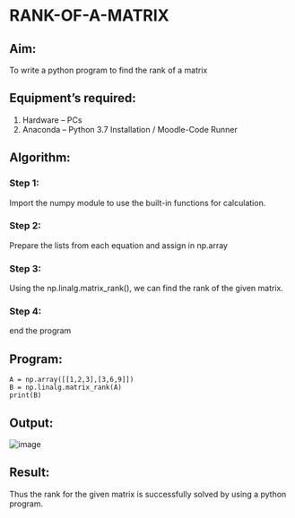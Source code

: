 # RANK-OF-A-MATRIX
## Aim:
To write a python program to find the rank of a matrix
## Equipment’s required:
1. 	Hardware – PCs
2. 	Anaconda – Python 3.7 Installation / Moodle-Code Runner
## Algorithm:
### Step 1: 
Import the numpy module to use the built-in functions for calculation.
### Step 2: 
Prepare the lists from each equation and assign in np.array
### Step 3: 
Using the np.linalg.matrix_rank(), we can find the rank of the given matrix.
### Step 4: 
end the program
## Program:
```
A = np.array([[1,2,3],[3,6,9]])
B = np.linalg.matrix_rank(A)
print(B)
```
## Output:
![image](https://github.com/thunderantony/RANK-OF-A-MATRIX/assets/149364638/4cc17edd-f0e6-422c-bf9a-5f5daf3e12ea)

## Result:
Thus the rank for the given matrix is successfully solved by  using a python program.

